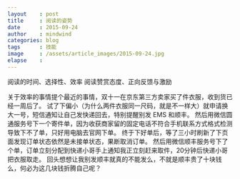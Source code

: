 ```yaml
---
layout    : post
title     : 阅读的姿势
date      : 2015-09-24
author    : mindwind
categories: blog
tags      : 技能
image     : /assets/article_images/2015-09-24.jpg
elapse    :
---
```



阅读的时间、选择性、效率
阅读赞赏态度、正向反馈与激励


关于效率的事情提个最近的事情，双十一在京东第三方卖家买了件衣服，收到货已经一周后了。
试了下偏小（为什么两件衣服同一尺码，就是不一样大）就申请换大一号，短信通知让自己发快递回去，特别提醒别发 EMS 和顺丰。
然后用微信圆通服务号下一个寄件单，因为收获商家留的固定电话不符合手机联系方式格式检测导致下不了单，只好用电脑去官网下单。
终于下好单后，等了三小时刷新了下页面发现订单状态依然是未接单状态，果断取消订单。
然后用微信顺丰服务号下了个单，订单立刻分配到快递小哥手上通知我正立刻赶来取件，20分钟后快递小哥把衣服取走。
回头想想让我别发顺丰就真的不能发么，不就是顺丰贵了十块钱么，何必为这几块钱折腾自己呢？
